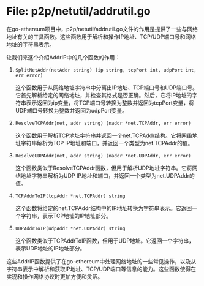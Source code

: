 # File: p2p/netutil/addrutil.go

在go-ethereum项目中，p2p/netutil/addrutil.go文件的作用是提供了一些与网络地址有关的工具函数。这些函数用于解析和操作IP地址、TCP/UDP端口号和网络地址的字符串表示。

让我们来逐个介绍AddrIP中的几个函数的作用：

1. `SplitNetAddr(netAddr string) (ip string, tcpPort int, udpPort int, err error)`

   这个函数用于从网络地址字符串中分离出IP地址、TCP端口号和UDP端口号。它首先解析给定的网络地址，并检查其格式是否正确。然后，它将IP地址的字符串表示返回为ip变量，将TCP端口号转换为整数并返回为tcpPort变量，将UDP端口号转换为整数并返回为udpPort变量。

2. `ResolveTCPAddr(net, addr string) (naddr *net.TCPAddr, err error)`

   这个函数用于解析TCP地址字符串并返回一个net.TCPAddr结构。它将网络地址字符串解析为TCP IP地址和端口，并返回一个类型为net.TCPAddr的值。

3. `ResolveUDPAddr(net, addr string) (naddr *net.UDPAddr, err error)`

   这个函数类似于ResolveTCPAddr函数，但用于解析UDP地址字符串。它将网络地址字符串解析为UDP IP地址和端口，并返回一个类型为net.UDPAddr的值。

4. `TCPAddrToIP(tcpAddr *net.TCPAddr) string`

   这个函数将给定的net.TCPAddr结构中的IP地址转换为字符串表示。它返回一个字符串，表示TCP地址的IP地址部分。

5. `UDPAddrToIP(udpAddr *net.UDPAddr) string`

   这个函数类似于TCPAddrToIP函数，但用于UDP地址。它返回一个字符串，表示UDP地址的IP地址部分。

这些AddrIP函数提供了在go-ethereum中处理网络地址的一些常见操作，以及从字符串表示中解析和获取IP地址、TCP/UDP端口等信息的能力。这些函数使得在实现和操作网络协议时更加方便和灵活。


